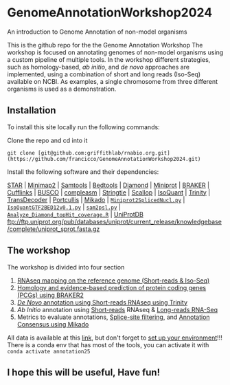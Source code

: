 # GenomeAnnotationWorkshop2024
An introduction to Genome Annotation of non-model organisms

This is the github repo for the the Genome Annotation Workshop The workshop is focused on annotating genomes of non-model organisms using a custom pipeline of multiple tools.
In the workshop different strategies, such as homology-based, *ab initio*, and *de novo* approaches are implemented, using a combination of short and long reads (Iso-Seq) available on NCBI.
As examples, a single chromosome from three different organisms is used as a demonstration.

## Installation
To install this site locally run the following commands:

Clone the repo and cd into it 
```
git clone [git@github.com:griffithlab/rnabio.org.git](https://github.com/francicco/GenomeAnnotationWorkshop2024.git)
```
Install the following software and their dependencies:

[STAR](https://github.com/alexdobin/STAR) | [Minimap2](https://github.com/lh3/minimap2) | [Samtools](https://github.com/samtools/samtools) | [Bedtools](https://github.com/arq5x/bedtools2) | [Diamond](https://github.com/bbuchfink/diamond) | [Miniprot](https://github.com/lh3/miniprot) | [BRAKER](https://github.com/Gaius-Augustus/BRAKER) | [Cufflinks](https://cole-trapnell-lab.github.io/cufflinks/install/) | [BUSCO](https://busco.ezlab.org/) | [compleasm](https://github.com/huangnengCSU/compleasm) | [Stringtie](https://ccb.jhu.edu/software/stringtie/) | [Scallop](https://github.com/Kingsford-Group/scallop) | [IsoQuant](https://github.com/ablab/IsoQuant) | [Trinity](https://github.com/trinityrnaseq/trinityrnaseq) | [TransDecoder](https://github.com/TransDecoder/TransDecoder) | [Portcullis](https://github.com/EI-CoreBioinformatics/portcullis) | [Mikado](https://mikado.readthedocs.io/en/stable/) | [`Miniprot2SplicedNucl.py`](https://github.com/francicco/GenomeAnnotationWorkshop2024/blob/main/Scripts/Miniprot2SplicedNucl.py) | [`IsoQuantGTF2BED12v0.1.py`](https://github.com/francicco/GenomeAnnotationWorkshop2024/blob/main/Scripts/IsoQuantGTF2BED12v0.1.py) | [`sam2psl.py`](https://github.com/ndaniel/fusioncatcher/blob/master/bin/sam2psl.py) | [`Analyze_Diamond_topHit_coverage.R`](https://github.com/francicco/GenomeAnnotationWorkshop2024/blob/main/Scripts/Miniprot2SplicedNucl.py) | [UniProtDB](ftp://ftp.uniprot.org/pub/databases/uniprot/current_release/knowledgebase/complete/uniprot_sprot.fasta.gz) ftp://ftp.uniprot.org/pub/databases/uniprot/current_release/knowledgebase/complete/uniprot_sprot.fasta.gz

## The workshop
The workshop is divided into four section

1. [RNAseq mapping on the reference genome (Short-reads & Iso-Seq)](https://github.com/francicco/GenomeAnnotationWorkshop2024/blob/main/1.Mapping/1.MappingStep.md)
2. [Homology and evidence-based prediction of protein coding genes (PCGs) using BRAKER2](https://github.com/francicco/GenomeAnnotationWorkshop2024/blob/main/2.Prediction/BRAKER.md)
3. [*De Novo* annotation using Short-reads RNAseq using Trinity](https://github.com/francicco/GenomeAnnotationWorkshop2024/blob/main/3.DeNovoAnnotation/DeNovoTrinity.md)
4. *Ab Initio* annotation using [Short-reads](https://github.com/francicco/GenomeAnnotationWorkshop2024/blob/main/4.AbInitioAnnotation/1.ShortReadAnnotation.md) RNAseq & [Long-reads RNA-Seq](https://github.com/francicco/GenomeAnnotationWorkshop2024/blob/main/4.AbInitioAnnotation/2.LongReadAnnotation.md)
5. Metrics to evaluate annotations, [Splice-site filtering](https://github.com/francicco/GenomeAnnotationWorkshop2024/blob/main/5.SpliceJunctionFiltering/5.PortcullisRun.md), and [Annotation Consensus using Mikado](https://github.com/francicco/GenomeAnnotationWorkshop2024/blob/main/6.Consensus/ConsensusAnnotationMikado.md)

All data is available at this [link](https://drive.google.com/drive/folders/1IreMRHaOa1kvOomyjoEm8xFw1fmOR-oK?usp=drive_link), but don't forget to [set up your environment](https://github.com/francicco/GenomeAnnotationWorkshop2024/blob/main/0.VariableSetting.md)!!! There is a conda env that has most of the tools, you can activate it with `conda activate annotation25`

## I hope this will be useful, Have fun!
